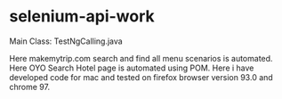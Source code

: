 # selenium-api-work
Main Class: TestNgCalling.java

Here makemytrip.com search and find all menu scenarios is automated.
Here OYO Search Hotel page is automated using POM.
Here i have developed code for mac and tested on firefox browser version 93.0 and chrome 97. 
 


